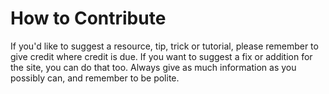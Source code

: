 # How to Contribute
If you'd like to suggest a resource, tip, trick or tutorial, please remember to give credit where credit is due. If you want to suggest a fix or addition for the site, you can do that too. Always give as much information as you possibly can, and remember to be polite.
